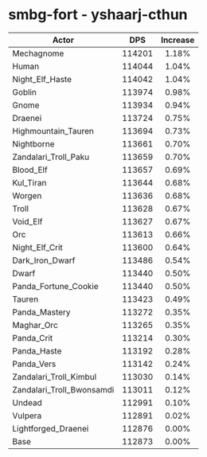 # smbg-fort - yshaarj-cthun
| Actor | DPS | Increase |
|---|:---:|:---:|
|Mechagnome|114201|1.18%|
|Human|114044|1.04%|
|Night_Elf_Haste|114042|1.04%|
|Goblin|113974|0.98%|
|Gnome|113934|0.94%|
|Draenei|113724|0.75%|
|Highmountain_Tauren|113694|0.73%|
|Nightborne|113661|0.70%|
|Zandalari_Troll_Paku|113659|0.70%|
|Blood_Elf|113657|0.69%|
|Kul_Tiran|113644|0.68%|
|Worgen|113636|0.68%|
|Troll|113628|0.67%|
|Void_Elf|113627|0.67%|
|Orc|113613|0.66%|
|Night_Elf_Crit|113600|0.64%|
|Dark_Iron_Dwarf|113486|0.54%|
|Dwarf|113440|0.50%|
|Panda_Fortune_Cookie|113440|0.50%|
|Tauren|113423|0.49%|
|Panda_Mastery|113272|0.35%|
|Maghar_Orc|113265|0.35%|
|Panda_Crit|113214|0.30%|
|Panda_Haste|113192|0.28%|
|Panda_Vers|113142|0.24%|
|Zandalari_Troll_Kimbul|113030|0.14%|
|Zandalari_Troll_Bwonsamdi|113011|0.12%|
|Undead|112991|0.10%|
|Vulpera|112891|0.02%|
|Lightforged_Draenei|112876|0.00%|
|Base|112873|0.00%|
